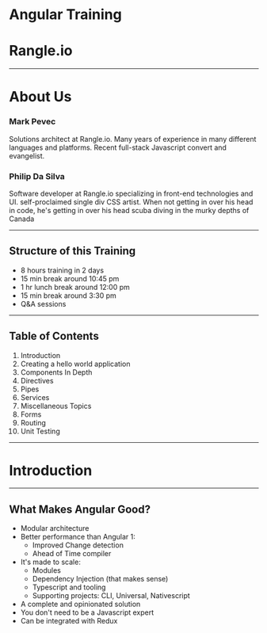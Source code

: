 # Angular Training

# Rangle.io

---

# About Us

### Mark Pevec

Solutions architect at Rangle.io.  Many years of experience in many different languages and platforms.  Recent full-stack Javascript convert and evangelist.

### Philip Da Silva

Software developer at Rangle.io specializing in front-end technologies and UI. self-proclaimed single div CSS artist. When not getting in over his head in code, he's getting in over his head scuba diving in the murky depths of Canada

---

## Structure of this Training

- 8 hours training in 2 days
- 15 min break around 10:45 pm
- 1 hr lunch break around 12:00 pm
- 15 min break around 3:30 pm
- Q&A sessions

---

## Table of Contents

1. Introduction
1. Creating a hello world application
1. Components In Depth
1. Directives
1. Pipes
1. Services
1. Miscellaneous Topics
1. Forms
1. Routing
1. Unit Testing

---

# Introduction

---

## What Makes Angular Good?

- Modular architecture
- Better performance than Angular 1:
  - Improved Change detection
  - Ahead of Time compiler
- It's made to scale:
  - Modules
  - Dependency Injection (that makes sense)
  - Typescript and tooling
  - Supporting projects: CLI, Universal, Nativescript
- A complete and opinionated solution
- You don't need to be a Javascript expert
- Can be integrated with Redux